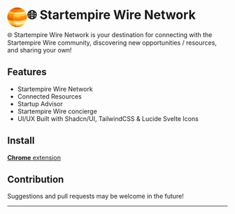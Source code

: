 # <img src="public/icons/icon_48.png" width="45" align="left"> 🌐 Startempire Wire Network

🌐 Startempire Wire Network is your destination for connecting with the Startempire Wire community, discovering new opportunities / resources, and sharing your own!

## Features

- Startempire Wire Network
- Connected Resources
- Startup Advisor
- Startempire Wire concierge
- UI/UX Built with Shadcn/UI, TailwindCSS & Lucide Svelte Icons

## Install

[**Chrome** extension](https://startempirewire.network/)

## Contribution

Suggestions and pull requests may be welcome in the future!

---

